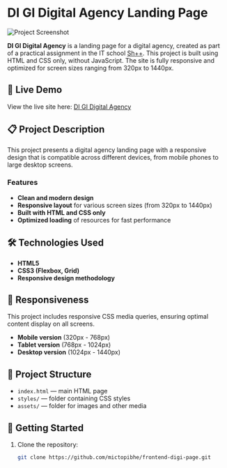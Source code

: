 # DI GI Digital Agency Landing Page

![Project Screenshot](https://mictopibhe.github.io/frontend-digi-page/preview.png) <!-- Replace with a link to your screenshot if available -->

**DI GI Digital Agency** is a landing page for a digital agency, created as part of a practical assignment in the IT school [Sh++](https://programming.org.ua/en). This project is built using HTML and CSS only, without JavaScript. The site is fully responsive and optimized for screen sizes ranging from 320px to 1440px.

## 🚀 Live Demo

View the live site here: [DI GI Digital Agency](https://mictopibhe.github.io/frontend-digi-page/)

## 📋 Project Description

This project presents a digital agency landing page with a responsive design that is compatible across different devices, from mobile phones to large desktop screens.

### Features

- **Clean and modern design**
- **Responsive layout** for various screen sizes (from 320px to 1440px)
- **Built with HTML and CSS only**
- **Optimized loading** of resources for fast performance

## 🛠️ Technologies Used

- **HTML5**
- **CSS3 (Flexbox, Grid)**
- **Responsive design methodology**

## 📐 Responsiveness

This project includes responsive CSS media queries, ensuring optimal content display on all screens.

- **Mobile version** (320px - 768px)
- **Tablet version** (768px - 1024px)
- **Desktop version** (1024px - 1440px)

## 📂 Project Structure

- `index.html` — main HTML page
- `styles/` — folder containing CSS styles
- `assets/` — folder for images and other media

## 📄 Getting Started

1. Clone the repository:
   ```bash
   git clone https://github.com/mictopibhe/frontend-digi-page.git
